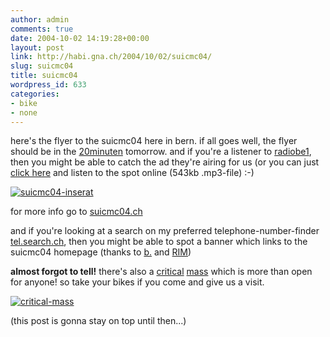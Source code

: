 ```yaml
---
author: admin
comments: true
date: 2004-10-02 14:19:28+00:00
layout: post
link: http://habi.gna.ch/2004/10/02/suicmc04/
slug: suicmc04
title: suicmc04
wordpress_id: 633
categories:
- bike
- none
---
```


here's the flyer to the suicmc04 here in bern.
if all goes well, the flyer should be in the [20minuten](http://www.20min.ch/) tomorrow. and if you're a listener to [radiobe1](http://www.radiobe1.ch/), then you might be able to catch the ad they're airing for us (or you can just [click here](http://habi.gna.ch/blog/images/Spot_SUICMC04.mp3) and listen to the spot online (543kb .mp3-file) :-)

[![suicmc04-inserat](http://habi.gna.ch/blog/images/suicmc04-inserat-tm.jpg)](http://habi.gna.ch/blog/images/suicmc04-inserat.jpg)

for more info go to [suicmc04.ch](http://suicmc04.ch/)

and if you're looking at a search on my preferred telephone-number-finder [tel.search.ch](http://tel.search.ch/), then you might be able to spot a banner which links to the suicmc04 homepage (thanks to [b.](http://bernhardseefeld.ch/) and [RIM](http://www.search.ch/rim.html))

**almost forgot to tell!** there's also a [critical](http://en.wikipedia.org/wiki/Critical_Mass) [mass](http://www.critical-mass.org/) which is more than open for anyone! so take your bikes if you come and give us a visit.

[![critical-mass](http://habi.gna.ch/blog/images/critical-mass-tm.jpg)](http://habi.gna.ch/blog/images/critical-mass.jpg)

(this post is gonna stay on top until then...)
